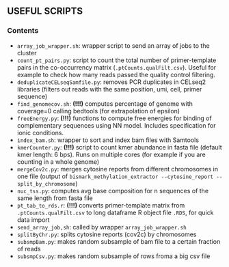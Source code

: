 ## USEFUL SCRIPTS

### Contents
* `array_job_wrapper.sh`: wrapper script to send an array of jobs to the cluster
* `count_pt_pairs.py`: script to count the total number of primer-template pairs in the co-occurrency matrix (`.ptCounts.qualFilt.csv`). Useful for example to check how many reads passed the quality control filtering.
* `deduplicateCELseqSamfile.py`: removes PCR duplicates in CELseq2 libraries (filters out reads with the same position, umi, cell, primer sequence)
* `find_genomecov.sh`: **(!!!)** computes percentage of genome with coverage=0 calling bedtools (for extrapolation of epsilon)
* `freeEnergy.py`: **(!!!)** functions to compute free energies for binding of complementary sequences using NN model. Includes specification for ionic conditions.
* `index_bam.sh`: wrapper to sort and index bam files with Samtools
* `kmerCounter.py`: **(!!!)** script to count kmer abundance in fasta file (default kmer length: 6 bps). Runs on multiple cores (for example if you are counting in a whole genome)
* `mergeCov2c.py`: merges cytosine reports from different chromosomes in one file (output of `bismark_methylation_extractor --cytosine_report --split_by_chromosome`)
* `nuc_tss.py`: computes avg base composition for n sequences of the same length from fasta file
* `pt_tab_to_rds.r`: **(!!!)** converts primer-template matrix from `.ptCounts.qualFilt.csv` to long dataframe R object file `.RDS`, for quick data import
* `send_array_job,sh`: called by wrapper `array_job_wrapper.sh`
* `splitByChr.py`: splits cytosine reports (cov2c) by chromosomes
* `subsmpBam.py`: makes random subsample of bam file to a certain fraction of reads
* `subsmpCsv.py`: makes random subsample of rows froma a big csv file
